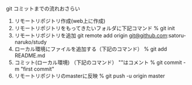 git コミットまでの流れおさらい

1. リモートリポジトリ作成(web上に作成)
2. リモートリポジトリをもってきたいフォルダに下記コマンド
% git init
3. リモートリポジトリを追加
git remote add origin git@github.com:satoru-naruko/study
4. ローカル環境にファイルを追加する（下記のコマンド）
% git add README.md
5. コミット(ローカル環境) （下記のコマンド） ""はコメント
% git commit -m "first commit"
6. リモートリポジトリのmasterに反映
% git push -u origin master
